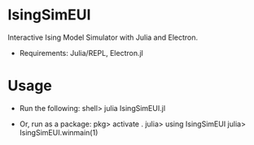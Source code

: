 # IsingSimEUI
Interactive Ising Model Simulator with Julia and Electron.
+ Requirements: Julia/REPL, Electron.jl

# Usage
+ Run the following:
shell> julia IsingSimEUI.jl

+ Or, run as a package:
pkg> activate .
julia> using IsingSimEUI
julia> IsingSimEUI.winmain(1)
